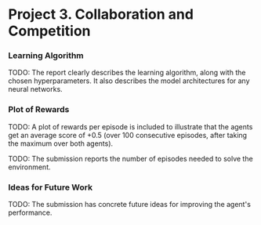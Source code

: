 # Project 3. Collaboration and Competition
### Learning Algorithm

TODO: The report clearly describes the learning algorithm, along with the chosen
hyperparameters. It also describes the model architectures for any neural
networks.

### Plot of Rewards

TODO: A plot of rewards per episode is included to illustrate that the agents
get an average score of +0.5 (over 100 consecutive episodes, after taking the
maximum over both agents).

TODO: The submission reports the number of episodes needed to solve the
environment.

### Ideas for Future Work

TODO: The submission has concrete future ideas for improving the agent's
performance.
